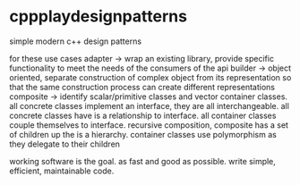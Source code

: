 # cppplaydesignpatterns
simple modern c++ design patterns

for these use cases
adapter -> wrap an existing library, provide specific functionality to meet the needs of the consumers of the api
builder -> object oriented, separate construction of complex object from its representation so that the same construction
process can create different representations
composite -> identify scalar/primitive classes and vector container classes. all concrete classes implement an interface, they are
all interchangeable. all concrete classes have is a relationship to interface. all container classes couple themselves to interface.
recursive composition, composite has a set of children up the is a hierarchy. container classes use polymorphism as they delegate to
their children







working software is the goal. as fast and good as possible. write simple, efficient, maintainable code.
